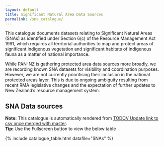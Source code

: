 ```yaml
---
layout: default
title: Significant Natural Area Data Sources
permalink: /sna_catalogue/
---
```


<!-- ## Significant Natural Area Source Catalogue -->
This catalogue documents datasets relating to Significant Natural Areas (SNAs)
as identified under Section 6(c) of the Resource Management Act 1991, which
requires all territorial authorities to map and protect areas of significant
indigenous vegetation and significant habitats of indigenous fauna as a matter
of national importance.

While PAN-NZ is gathering protected area data sources more broadly, we are
recording known SNA datasets for visibility and coordination purposes. However,
we are not currently prioritising their inclusion in the national protected
areas layer. This is due to ongoing ambiguity resulting from recent RMA
legislative changes and the expectation of further updates to New Zealand’s
resource management system.

## SNA Data sources

<div class="tip-box">
  <strong>Note:</strong> This catalogue is automatically rendered from 
  <a href="_data/SNA.csv">TODO// Update link to csv once merged with master</a>.
</div>

<div class="tip-box">
  <strong>Tip:</strong> Use the Fullscreen button to view the below table
</div>

<!-- <div class="tip-box">
  <strong>Contributing:</strong> Please see 
  <a href="{{ site.baseurl }}/contributing/index.html">Contribute / Contact</a> 
  for information on contributing and how you can update this table.
</div> -->


{% include catalogue_table.html  datafile="SNAs" %}
